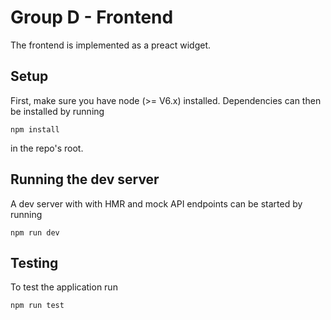 # Group D - Frontend

The frontend is implemented as a preact widget. 

## Setup

First, make sure you have node (>= V6.x) installed. Dependencies can then
be installed by running

```
npm install
```

in the repo's root.

## Running the dev server

A dev server with with HMR and mock API endpoints can be started by
running
```
npm run dev
```

## Testing

To test the application run
```
npm run test
```